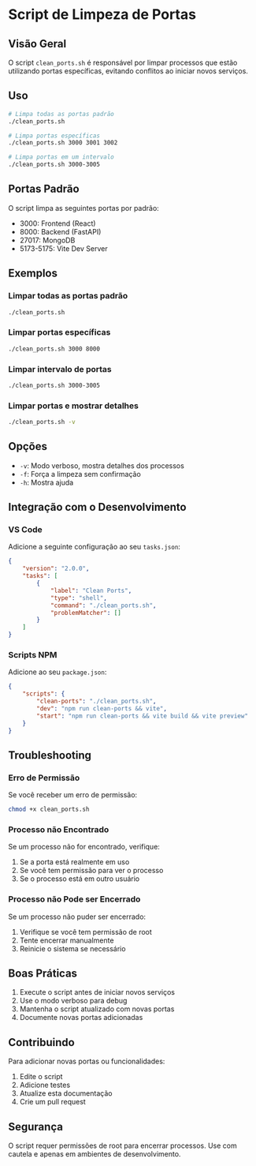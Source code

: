 # Script de Limpeza de Portas

## Visão Geral

O script `clean_ports.sh` é responsável por limpar processos que estão utilizando portas específicas, evitando conflitos ao iniciar novos serviços.

## Uso

```bash
# Limpa todas as portas padrão
./clean_ports.sh

# Limpa portas específicas
./clean_ports.sh 3000 3001 3002

# Limpa portas em um intervalo
./clean_ports.sh 3000-3005
```

## Portas Padrão

O script limpa as seguintes portas por padrão:

- 3000: Frontend (React)
- 8000: Backend (FastAPI)
- 27017: MongoDB
- 5173-5175: Vite Dev Server

## Exemplos

### Limpar todas as portas padrão

```bash
./clean_ports.sh
```

### Limpar portas específicas

```bash
./clean_ports.sh 3000 8000
```

### Limpar intervalo de portas

```bash
./clean_ports.sh 3000-3005
```

### Limpar portas e mostrar detalhes

```bash
./clean_ports.sh -v
```

## Opções

- `-v`: Modo verboso, mostra detalhes dos processos
- `-f`: Força a limpeza sem confirmação
- `-h`: Mostra ajuda

## Integração com o Desenvolvimento

### VS Code

Adicione a seguinte configuração ao seu `tasks.json`:

```json
{
    "version": "2.0.0",
    "tasks": [
        {
            "label": "Clean Ports",
            "type": "shell",
            "command": "./clean_ports.sh",
            "problemMatcher": []
        }
    ]
}
```

### Scripts NPM

Adicione ao seu `package.json`:

```json
{
    "scripts": {
        "clean-ports": "./clean_ports.sh",
        "dev": "npm run clean-ports && vite",
        "start": "npm run clean-ports && vite build && vite preview"
    }
}
```

## Troubleshooting

### Erro de Permissão

Se você receber um erro de permissão:

```bash
chmod +x clean_ports.sh
```

### Processo não Encontrado

Se um processo não for encontrado, verifique:

1. Se a porta está realmente em uso
2. Se você tem permissão para ver o processo
3. Se o processo está em outro usuário

### Processo não Pode ser Encerrado

Se um processo não puder ser encerrado:

1. Verifique se você tem permissão de root
2. Tente encerrar manualmente
3. Reinicie o sistema se necessário

## Boas Práticas

1. Execute o script antes de iniciar novos serviços
2. Use o modo verboso para debug
3. Mantenha o script atualizado com novas portas
4. Documente novas portas adicionadas

## Contribuindo

Para adicionar novas portas ou funcionalidades:

1. Edite o script
2. Adicione testes
3. Atualize esta documentação
4. Crie um pull request

## Segurança

O script requer permissões de root para encerrar processos. Use com cautela e apenas em ambientes de desenvolvimento. 